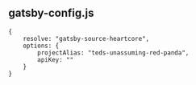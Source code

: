 ## gatsby-config.js
```
{
    resolve: "gatsby-source-heartcore",
    options: {
        projectAlias: "teds-unassuming-red-panda",
        apiKey: ""
    }
}
```